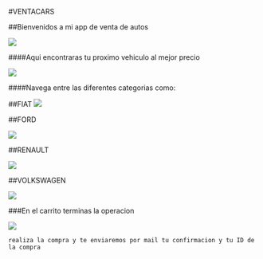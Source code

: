 #VENTACARS

##Bienvenidos a mi app de venta de autos 

![](https://firebasestorage.googleapis.com/v0/b/ventacars-9cb7d.appspot.com/o/Sin%20t%C3%ADtulo1.png?alt=media&token=ea2a8a06-f4ec-46ed-8bab-36c173b28010)

####Aqui encontraras tu proximo vehiculo al mejor precio

![](https://firebasestorage.googleapis.com/v0/b/ventacars-9cb7d.appspot.com/o/agregar.png?alt=media&token=a41eb8ec-c414-4e7f-bbc5-5d295ad2f5f6)


####Navega entre las diferentes categorias como:

##FIAT 
![](https://firebasestorage.googleapis.com/v0/b/ventacars-9cb7d.appspot.com/o/Sin%20t%C3%ADtulo.png?alt=media&token=7feddbb8-d922-464a-ab8b-3c17179186ba)


##FORD

![](https://firebasestorage.googleapis.com/v0/b/ventacars-9cb7d.appspot.com/o/ford.png?alt=media&token=255bff52-553a-4be7-9b0a-af949f8f63ac)

##RENAULT

![](https://firebasestorage.googleapis.com/v0/b/ventacars-9cb7d.appspot.com/o/renault.png?alt=media&token=16c6bba2-609f-499a-85a7-c4dd540461df)

##VOLKSWAGEN

![](https://firebasestorage.googleapis.com/v0/b/ventacars-9cb7d.appspot.com/o/volks.png?alt=media&token=7d7a103f-3ab6-4568-848a-eafbfb19cee7)



###En el carrito terminas la operacion 

![](https://firebasestorage.googleapis.com/v0/b/ventacars-9cb7d.appspot.com/o/carrito.png?alt=media&token=39f37d77-b65e-49e3-baf6-3ed6636fe5b0)



`realiza la compra y te enviaremos por mail tu confirmacion y tu ID de la compra`